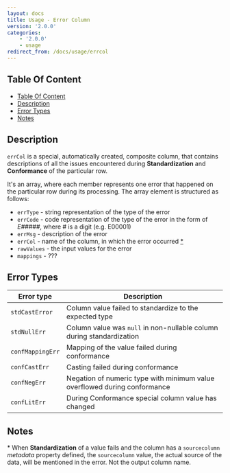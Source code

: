 ```yaml
---
layout: docs
title: Usage - Error Column
version: '2.0.0'
categories:
    - '2.0.0'
    - usage
redirect_from: /docs/usage/errcol
---
```

## Table Of Content
<!-- toc -->
- [Table Of Content](#table-of-content)
- [Description](#description)
- [Error Types](#error-types)
- [Notes](#notes)
<!-- tocstop -->

## Description


`errCol` is a special, automatically created, composite column, that contains descriptions of all the issues encountered
during **Standardization** and **Conformance** of the particular row.

It's an array, where each member represents one error that happened on the particular row during its processing.
The array element is structured as follows:

* `errType` - string representation of the type of the error
* `errCode` - code representation of the type of the error in the form of _E#####_, where # is a digit (e.g. E00001)
* `errMsg` - description of the error
* `errCol` - name of the column, in which the error occurred [\*](#notes-star)
* `rawValues` - the input values for the error
* `mappings` - ???


## Error Types

| Error type      | Description |
|-----------------|-------------|
| `stdCastError`  | Column value failed to standardize to the expected type |
| `stdNullErr`    | Column value was `null` in non-nullable column during standardization |
| `confMappingErr`| Mapping of the value failed during conformance |
| `confCastErr`   | Casting failed during conformance |
| `confNegErr`    | Negation of numeric type with minimum value overflowed during conformance |
| `confLitErr`    | During Conformance special column value has changed |

## Notes

<a name="#notes-star" />\* When **Standardization** of a value fails and the column has a `sourcecolumn` *metadata* property defined, the
`sourcecolumn` value, the actual source of the data, will be mentioned in the error. Not the output column name. 
